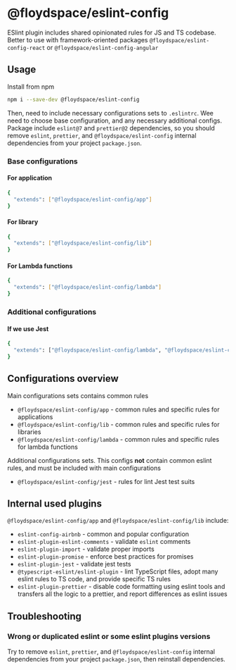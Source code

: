 # @floydspace/eslint-config

ESlint plugin includes shared opinionated rules for JS and TS codebase. Better to use with framework-oriented packages `@floydspace/eslint-config-react` or `@floydspace/eslint-config-angular`

## Usage

Install from npm

```bash
npm i --save-dev @floydspace/eslint-config
```

Then, need to include necessary configurations sets to `.eslintrc`. Wee need to choose base configuration, and any
necessary additional configs. Package include `eslint@7` and `prettier@2` dependencies, so you should remove `eslint`,
`prettier`, and `@floydspace/eslint-config` internal dependencies from your project `package.json`.

### Base configurations

#### For application

```bash
{
  "extends": ["@floydspace/eslint-config/app"]
}
```

#### For library

```bash
{
  "extends": ["@floydspace/eslint-config/lib"]
}
```

#### For Lambda functions

```bash
{
  "extends": ["@floydspace/eslint-config/lambda"]
}
```

### Additional configurations

#### If we use Jest

```bash
{
  "extends": ["@floydspace/eslint-config/lambda", "@floydspace/eslint-config/jest"]
}
```

## Configurations overview

Main configurations sets contains common rules

- `@floydspace/eslint-config/app` - common rules and specific rules for applications
- `@floydspace/eslint-config/lib` - common rules and specific rules for libraries
- `@floydspace/eslint-config/lambda` - common rules and specific rules for lambda functions

Additional configurations sets. This configs **not** contain common eslint rules, and must be included with main
configurations

- `@floydspace/eslint-config/jest` - rules for lint Jest test suits

## Internal used plugins

`@floydspace/eslint-config/app` and `@floydspace/eslint-config/lib` include:

- `eslint-config-airbnb` - common and popular configuration
- `eslint-plugin-eslint-comments` - validate `eslint` comments
- `eslint-plugin-import` - validate proper imports
- `eslint-plugin-promise` - enforce best practices for promises
- `eslint-plugin-jest` - validate jest tests
- `@typescript-eslint/eslint-plugin` - lint TypeScript files, adopt many eslint rules to TS code, and provide specific
  TS rules
- `eslint-plugin-prettier` - disable code formatting using eslint tools and transfers all the logic to a prettier, and
  report differences as eslint issues

## Troubleshooting

### Wrong or duplicated eslint or some eslint plugins versions

Try to remove `eslint`, `prettier`, and `@floydspace/eslint-config` internal dependencies from your project `package.json`,
then reinstall dependencies.
